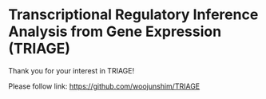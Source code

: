 # Transcriptional Regulatory Inference Analysis from Gene Expression (TRIAGE)

Thank you for your interest in TRIAGE!

Please follow link: https://github.com/woojunshim/TRIAGE

